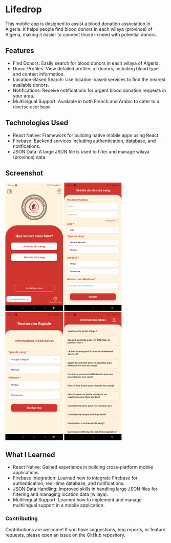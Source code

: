 # Lifedrop
This mobile app is designed to assist a blood donation association in Algeria. It helps people find blood donors in each wilaya (province) of Algeria, making it easier to connect those in need with potential donors.

## Features
- Find Donors: Easily search for blood donors in each wilaya of Algeria.
- Donor Profiles: View detailed profiles of donors, including blood type and contact information.
- Location-Based Search: Use location-based services to find the nearest available donors.
- Notifications: Receive notifications for urgent blood donation requests in your area.
- Multilingual Support: Available in both French and Arabic to cater to a diverse user base

## Technologies Used
- React Native: Framework for building native mobile apps using React.
- Firebase: Backend services including authentication, database, and notifications.
- JSON Data: A large JSON file is used to filter and manage wilaya (province) data.

## Screenshot
<p float="left">
  <img src="https://github.com/sabuuuu/lifeDrop/blob/main/Screenshot_20230909-174226.png" alt="Blood Donation App Screenshot" height="400">
  <img src="https://github.com/sabuuuu/lifeDrop/blob/main/Screenshot_20230909-174229.png" alt="Blood Donation App Screenshot" height="400">
  <img src="https://github.com/sabuuuu/lifeDrop/blob/main/Screenshot_20230909-174232.png" alt="Blood Donation App Screenshot" height="400">
  <img src="https://github.com/sabuuuu/lifeDrop/blob/main/Screenshot_20230909-174505.png" alt="Blood Donation App Screenshot" height="400">
</p>

## What I Learned
- React Native: Gained experience in building cross-platform mobile applications.
- Firebase Integration: Learned how to integrate Firebase for authentication, real-time database, and notifications.
- JSON Data Handling: Improved skills in handling large JSON files for filtering and managing location data (wilaya).
- Multilingual Support: Learned how to implement and manage multilingual support in a mobile application.

### Contributing
Contributions are welcome! If you have suggestions, bug reports, or feature requests, please open an issue on the GitHub repository.
